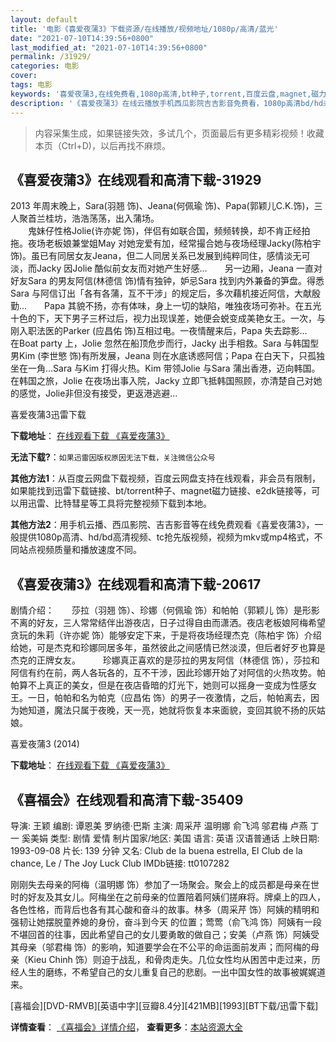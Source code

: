 ```yaml
---
layout: default
title: '电影《喜爱夜蒲3》下载资源/在线播放/视频地址/1080p/高清/蓝光'
date: "2021-07-10T14:39:56+0800"
last_modified_at: "2021-07-10T14:39:56+0800"
permalink: /31929/
categories: 电影
cover:
tags: 电影
keywords: '喜爱夜蒲3,在线免费看,1080p高清,bt种子,torrent,百度云盘,magnet,磁力链,迅雷下载资源'
description: '《喜爱夜蒲3》在线云播放手机西瓜影院吉吉影音免费看，1080p高清bd/hd未删减完整版和tc抢先枪版，mkv/mp4格式，附带bt/torrent种子、magnet/磁力链、百度云盘、网盘资源迅雷下载链接'
---
```


>内容采集生成，如果链接失效，多试几个，页面最后有更多精彩视频！收藏本页（Ctrl+D)，以后再找不麻烦。


## 《喜爱夜蒲3》在线观看和高清下载-31929

2013 年周末晚上，Sara(羽翘 饰)、Jeana(何佩瑜 饰)、Papa(郭颖儿C.K.饰)，三人聚首兰桂坊，浩浩荡荡，出入蒲场。<br />　　鬼妹仔性格Jolie(许亦妮 饰)，伴侣有如联合国，频频转换，却不肯正经拍拖。夜场老板娘兼堂姐May 对她宠爱有加，经常撮合她与夜场经理Jacky(陈柏宇饰)。虽已有同居女友Jeana，但二人同居关系已发展到纯粹同住，感情淡无可淡，而Jacky 因Jolie 酷似前女友而对她产生好感&hellip;　　另一边厢，Jeana 一直对好友Sara 的男友阿信(林德信 饰)情有独钟，妒忌Sara 找到内外兼备的笋盘。得悉Sara 与阿信订出「各有各蒲，互不干涉」的规定后，多次藉机接近阿信，大献殷勤&hellip;　　Papa 其貌不扬，亦有体味，身上一切的缺陷，唯独夜场可弥补。在五光十色的下，天下男子三杯过后，视力出现误差，她便会蜕变成美艳女王。一次，与刚入职法医的Parker (应昌佑 饰)互相过电。一夜情醒来后，Papa 失去踪影…　　在Boat party 上，Jolie 忽然在船顶危步而行，Jacky 出手相救。Sara 与韩国型男Kim (李世慜 饰)有所发展，Jeana 则在水底诱惑阿信；Papa 在白天下，只孤独坐在一角&hellip;Sara 与Kim 打得火热。Kim 带领Jolie 与Sara 蒲出香港，迈向韩国。在韩国之旅，Jolie 在夜场出事入院，Jacky 立即飞抵韩国照顾，亦清楚自己对她的感觉，Jolie非但没有接受，更返港逃避…


喜爱夜蒲3迅雷下载

**下载地址**： [在线观看下载 《喜爱夜蒲3》](https://www.993dy.com//vod-detail-id-16707.html) 


**无法下载?**：`如果迅雷因版权原因无法下载，关注微信公众号 `

**其他方法1**：从百度云网盘下载视频，百度云网盘支持在线观看，非会员有限制，如果能找到迅雷下载链接、bt/torrent种子、magnet磁力链接、e2dk链接等，可以用迅雷、比特彗星等工具将完整视频下载到本地。

**其他方法2**：用手机云播、西瓜影院、吉吉影音等在线免费观看《喜爱夜蒲3》，一般提供1080p高清、hd/bd高清视频、tc抢先版视频，视频为mkv或mp4格式，不同站点视频质量和播放速度不同。


## 《喜爱夜蒲3》在线观看和高清下载-20617

剧情介绍：　　莎拉（羽翘 饰）、珍娜（何佩瑜 饰）和帕帕（郭颖儿 饰）是形影不离的好友，三人常常结伴出游夜店，日子过得自由而潇洒。夜店老板娘阿梅希望贪玩的朱莉（许亦妮 饰）能够安定下来，于是将夜场经理杰克（陈柏宇 饰）介绍给她，可是杰克和珍娜同居多年，虽然彼此之间感情已然淡漠，但后者好歹也算是杰克的正牌女友。  　　珍娜真正喜欢的是莎拉的男友阿信（林德信 饰），莎拉和阿信有约在前，两人各玩各的，互不干涉，因此珍娜开始了对阿信的火热攻势。帕帕算不上真正的美女，但是在夜店昏暗的灯光下，她则可以摇身一变成为性感女王。一日，帕帕和名为帕克（应昌佑 饰）的男子一夜激情，之后，帕帕离去，因为她知道，魔法只属于夜晚，天一亮，她就将恢复本来面貌，变回其貌不扬的灰姑娘。


喜爱夜蒲3 (2014)

**下载地址**： [在线观看下载 《喜爱夜蒲3》](https://www.btbtdy.me/btdy/dy1775.html) 


## 《喜福会》在线观看和高清下载-35409

导演: 王颖 编剧: 谭恩美 罗纳德·巴斯 主演: 周采芹 温明娜 俞飞鸿 邬君梅 卢燕 丁一 奚美娟 类型: 剧情 爱情 制片国家/地区: 美国 语言: 英语 汉语普通话 上映日期: 1993-09-08 片长: 139 分钟 又名: Club de la buena estrella, El Club de la chance, Le / The Joy Luck Club IMDb链接: tt0107282

刚刚失去母亲的阿梅（温明娜 饰）参加了一场聚会。聚会上的成员都是母亲在世时的好友及其女儿。阿梅坐在之前母亲的位置陪着阿姨们搓麻将。牌桌上的四人，各色性格，而背后也各有其心酸和奋斗的故事。林多（周采芹 饰）阿姨的精明和强韧让她摆脱童养媳的身份，奋斗到今天 的位置；莺莺（俞飞鸿 饰）阿姨有一段不堪回首的往事，因此希望自己的女儿要勇敢的做自己；安美（卢燕 饰）阿姨受其母亲（邬君梅 饰）的影响，知道要学会在不公平的命运面前发声；而阿梅的母亲（Kieu Chinh 饰）则迫于战乱，和骨肉走失。几位女性均从困苦中走过来，历经人生的磨练，不希望自己的女儿重复自己的悲剧。一出中国女性的故事被娓娓道来。


[喜福会][DVD-RMVB][英语中字][豆瓣8.4分][421MB][1993][BT下载/迅雷下载]

**详情查看**： [《喜福会》详情介绍](/movie/35409/)， **查看更多**：[本站资源大全](/movie/t/all/)

